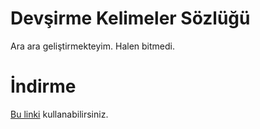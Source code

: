 # Devşirme Kelimeler Sözlüğü

Ara ara geliştirmekteyim. Halen bitmedi.

# İndirme

[Bu linki](https://www.dropbox.com/s/l2lby2kxy9om9a9/main.pdf?dl=0)
kullanabilirsiniz.
